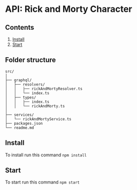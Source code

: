 # API: Rick and Morty Character 

## Contents

1. [Install](#install)
2. [Start](#start)


## Folder structure
```
src/
│
├── graphql/
│   ├── resolvers/
│   │   ├── rickAndMortyResolver.ts
│   │   └── index.ts
│   ├── types/
│   │   ├── index.ts
│   │   └── rickAndMorty.ts
│
├── services/
│   └── rickAndMortyService.ts
├── packages.json
└── readme.md
```


## Install

To install run this command ```npm install```

## Start 

To start run this command ```npm start```
